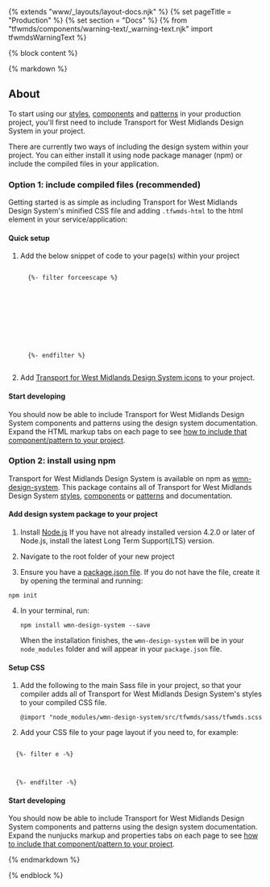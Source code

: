 {% extends "www/_layouts/layout-docs.njk" %}
{% set pageTitle = "Production" %}
{% set section = "Docs" %}
{% from "tfwmds/components/warning-text/_warning-text.njk" import tfwmdsWarningText %}

{% block content %}

{% markdown %}

## About

To start using our [styles](/styles/), [components](/components/) and [patterns](/patterns/) in your production project, you'll first need to include Transport for West Midlands Design System in your project.

There are currently two ways of including the design system within your project. You can either install it using node package manager (npm) or include the compiled files in your application.

### Option 1: include compiled files (recommended)

Getting started is as simple as including Transport for West Midlands Design System's minified CSS file and adding <code class="tfwmds-website-inline-code">.tfwmds-html</code> to the html element in your service/application:

#### Quick setup

1. Add the below snippet of code to your page(s) within your project
   <pre><code class="html tfwmds-show-more-ignore" tabindex="0">
     {%- filter forceescape %}
     <!DOCTYPE html>
     <html lang="en-gb" class="tfwmds-html">
       <head>
         <!-- CSS for WMN Design System -->
         <link rel="stylesheet" href="https://unpkg.com/wmn-design-system@$*version/build/css/tfwmds.min.css" />
       </head>
       <body>
         <!-- site content... -->
       </body>
     </html>
     {%- endfilter %}
     </code></pre>

2. Add <a href='/styles/icons/#using-icons' title='Documentation about using icons' target='_blank'>Transport for West Midlands Design System icons</a> to your project.

#### Start developing

You should now be able to include Transport for West Midlands Design System components and patterns using the design system documentation. Expand the HTML markup tabs on each page to see [how to include that component/pattern to your project](/docs/get-started/using-the-design-system/).

### Option 2: install using npm

Transport for West Midlands Design System is available on npm as <a href="https://www.npmjs.com/package/wmn-design-system" target="_blank" rel="noopener noreferrer" class="tfwmds-link">wmn-design-system</a>. This package contains all of Transport for West Midlands Design System [styles](/styles/), [components](/components/) or [patterns](/patterns/) and documentation.

#### Add design system package to your project

1. Install <a href="https://nodejs.org/en/" target="_blank" rel="noopener noreferrer" class="tfwmds-link">Node.js</a>
   If you have not already installed version 4.2.0 or later of Node.js, install the latest Long Term Support(LTS) version.

2. Navigate to the root folder of your new project

3. Ensure you have a <a href="https://docs.npmjs.com/files/package.json" target="_blank" rel="noopener noreferrer" class="tfwmds-link">package.json file</a>. If you do not have the file, create it by opening the terminal and running:
<pre><code class="bash tfwmds-show-more-ignore" tabindex="0">npm init</code></pre>

4. In your terminal, run:
   <pre><code class="bash tfwmds-show-more-ignore" tabindex="0">npm install wmn-design-system --save</code></pre>

   When the installation finishes, the <code class="tfwmds-website-inline-code">wmn-design-system</code> will be in your <code class="tfwmds-website-inline-code">node_modules</code> folder and will appear in your <code class="tfwmds-website-inline-code">package.json</code> file.

#### Setup CSS

1. Add the following to the main Sass file in your project, so that your compiler adds all of Transport for West Midlands Design System's styles to your compiled CSS file.

   <pre><code class="scss tfwmds-show-more-ignore" tabindex="0">@import "node_modules/wmn-design-system/src/tfwmds/sass/tfwmds.scss</code></pre>

2. Add your CSS file to your page layout if you need to, for example:
<pre><code class="html tfwmds-show-more-ignore" tabindex="0">
  {%- filter e -%}
  <head>
        <link rel="stylesheet" href="YOUR-CSS-FILE.css" />
  </head>
  {%- endfilter -%}
</code></pre>

#### Start developing

You should now be able to include Transport for West Midlands Design System components and patterns using the design system documentation. Expand the nunjucks markup and properties tabs on each page to see [how to include that component/pattern to your project](/docs/get-started/using-the-design-system/).

{% endmarkdown %}

{% endblock %}
